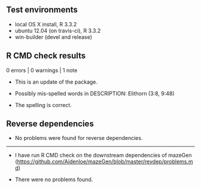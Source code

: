 ## Test environments
* local OS X install, R 3.3.2
* ubuntu 12.04 (on travis-ci), R 3.3.2
* win-builder (devel and release)

## R CMD check results

0 errors | 0 warnings | 1 note

* This is an update of the package.

* Possibly mis-spelled words in DESCRIPTION:
  Elithorn (3:8, 9:48)

* The spelling is correct. 

## Reverse dependencies

* No problems were found for reverse dependencies.

---

* I have run R CMD check on the downstream dependencies of mazeGen
  (https://github.com/Aidenloe/mazeGen/blob/master/revdep/problems.md)
  
* There were no problems found.


##
